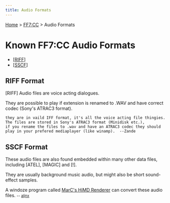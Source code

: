 ```yaml
---
title: Audio Formats
---
```


[Home](Main%20Page.md) > [FF7:CC](FF7:CC.md) > Audio Formats

# Known FF7:CC Audio Formats

-   [\[RIFF][1]\]
-   [\[SSCF][2]\]

## RIFF Format

\[RIFF\] Audio files are voice acting dialogues.

They are possible to play if extension is renamed to .WAV and have
correct codec (Sony's ATRAC3 format).

    they are in vaild IFF format, it's all the voice acting file thingies. The files are stored in Sony's ATRAC3 format (Minidisk etc.), 
    if you rename the files to .wav and have an ATRAC3 codec they should play in your prefered mediaplayer (like winamp).  --Zande

## SSCF Format

These audio files are also found embedded within many other data files,
including \[ATEL\], \[MAGIC\] and \[!\].

They are usually background music audio, but might also be short
sound-effect samples.

A windoze program called [MarC's HiMD Renderer][] can convert these
audio files. <small>-- [aljnx][]</small>

  [1]: ../Audio%20Formats.md#RIFF%20Format "wikilink"
  [2]: ../Audio%20Formats.md#SSCF%20Format "wikilink"
  [MarC's HiMD Renderer]: ../../FF7:CC.md#Viewers%20/%20Extractors "wikilink"
  [aljnx]: http://forums.qhimm.com/index.php?action=profile;u=4675
